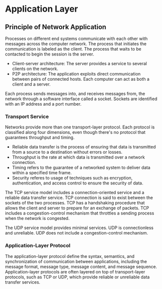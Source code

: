 # Application Layer

## Principle of Network Application

Processes on different end systems communicate with each other with messages across the computer network. The process that initiates the communication is labeled as the client. The process that waits to be contacted to begin the session is the server.

- Client-server architecture: The server provides a service to several clients on the network.
- P2P architecture: The application exploits direct communication between pairs of connected hosts. Each computer can act as both a client and a server.

Each process sends messages into, and receives messages from, the network through a software interface called a socket. Sockets are identified with an IP address and a port number.

### Transport Service

Networks provide more than one transport-layer protocol. Each protocol is classified along four dimensions, even though there's no protocol that guarantees throughput and timing.

- Reliable data transfer is the process of ensuring that data is transmitted from a source to a destination without errors or losses.
- Throughput is the rate at which data is transmitted over a network connection.
- Timing refers to the guarantee of a networked system to deliver data within a specified time frame.
- Security referes to usage of techniques such as encryption, authentication, and access control to ensure the security of data.

The TCP service model includes a connection-oriented service and a reliable data transfer service. TCP connection is said to exist between the sockets of the two processes. TCP has a handshaking procedure that allows the client and server to prepare for an exchange of packets. TCP includes a congestion-control mechanism that throttles a sending process when the network is congested.

The UDP service model provides minimal services. UDP is connectionless and unreliable. UDP does not include a congestion-control mechanism.

### Application-Layer Protocol

The application-layer protocol define the syntax, semantics, and synchronization of communication between applications, including the message format, message type, message content, and message sequence. Application-layer protocols are often layered on top of transport-layer protocols, such as TCP or UDP, which provide reliable or unreliable data transfer services.
